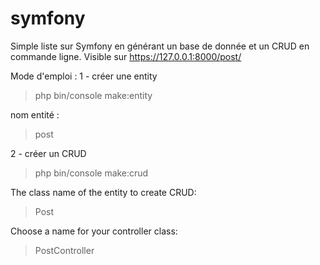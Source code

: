 # symfony
Simple liste sur Symfony en générant un base de donnée et un CRUD en commande ligne.
Visible sur https://127.0.0.1:8000/post/

Mode d'emploi :
1 - créer une entity
> php bin/console make:entity

nom entité : 
> post

2 - créer un CRUD
>php bin/console make:crud

 The class name of the entity to create CRUD:
 > Post

 Choose a name for your controller class:
 > PostController
